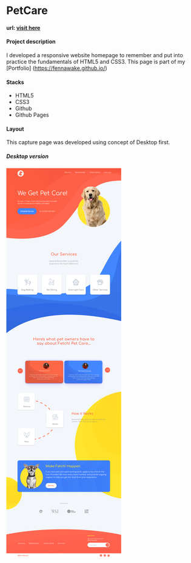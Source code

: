 # PetCare

#### url: [visit here](https://fennawake.github.io/pet-care-web-site/)

#### Project description

I developed a responsive website homepage to remember and put into practice the fundamentals of HTML5 and CSS3. This page is part of my [Portfolio] (https://fennawake.github.io/)

#### Stacks

- HTML5
- CSS3
- Github
- Github Pages

#### Layout

This capture page was developed using concept of Desktop first.

##### Desktop version

![Desktop.png](/assets/images/layout/layout.png)
